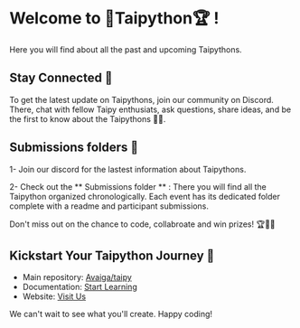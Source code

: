 # Welcome to 🐍Taipython🏆 !

Here you will find about all the past and upcoming Taipythons.

## Stay Connected 🤝
To get the latest update on Taipythons, join our community on Discord. There, chat with fellow Taipy enthusiats, ask questions, share ideas, and be the first to know about the Taipythons 🐍✨.

## Submissions folders 📂

1- Join our discord for the lastest information about Taipythons.

2- Check out the ** Submissions folder ** : There you will find all the Taipython organized chronologically. Each event has its dedicated folder complete with a readme and participant submissions.

Don't miss out on the chance to code, collabroate and win prizes! 🏆👩‍💻

## Kickstart Your Taipython Journey 🚀
- Main repository: [Avaiga/taipy](https://github.com/Avaiga/taipy)
- Documentation: [Start Learning](https://docs.taipy.io/en/latest/)
- Website: [Visit Us](https://www.taipy.io/)

We can't wait to see what you'll create. Happy coding! 

